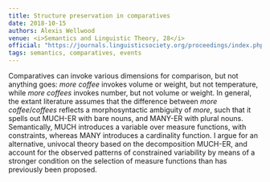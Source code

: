 ```yaml
---
title: Structure preservation in comparatives
date: 2018-10-15
authors: Alexis Wellwood
venue: <i>Semantics and Linguistic Theory, 28</i> 
official: "https://journals.linguisticsociety.org/proceedings/index.php/SALT/article/view/28.78/4037"
tags: semantics, comparatives, events
---
```


Comparatives can invoke various dimensions for comparison, but not anything
goes: <i>more coffee</i> invokes volume or weight, but not temperature, while <i>more
coffees</i> invokes number, but not volume or weight. In general, the extant literature
assumes that the difference between <i>more coffee</i>/<i>coffees</i> reflects a morphosyntactic ambiguity of <i>more</i>, such that it spells out MUCH-ER with bare nouns, and MANY-ER with plural nouns. Semantically, MUCH introduces a variable over measure functions, with constraints, whereas MANY introduces a cardinality function. I argue for an alternative, univocal theory based on the decomposition MUCH-ER, and account for the observed patterns of constrained variability by means of a stronger condition on the selection of measure functions than has previously been proposed.

